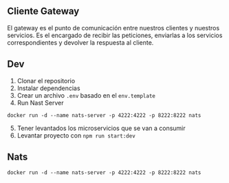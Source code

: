 ## Cliente Gateway
El gateway es el punto de comunicación entre nuestros clientes y nuestros servicios. Es el encargado de recibir las peticiones, enviarlas a los servicios correspondientes y devolver la respuesta al cliente.


## Dev

1. Clonar el repositorio
2. Instalar dependencias
3. Crear un archivo `.env` basado en el `env.template`
4. Run Nast Server
```
docker run -d --name nats-server -p 4222:4222 -p 8222:8222 nats
```
5. Tener levantados los microservicios que se van a consumir
6. Levantar proyecto con `npm run start:dev`

## Nats
```
docker run -d --name nats-server -p 4222:4222 -p 8222:8222 nats
```
